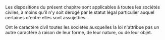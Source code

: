 Les dispositions du présent chapitre sont applicables à toutes les sociétés civiles, à moins qu'il n'y soit dérogé par le statut légal particulier auquel certaines d'entre elles sont assujetties.

Ont le caractère civil toutes les sociétés auxquelles la loi n'attribue pas un autre caractère à raison de leur forme, de leur nature, ou de leur objet.
